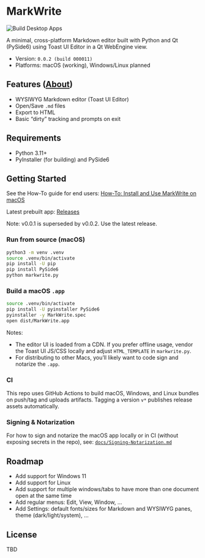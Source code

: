 # MarkWrite

![Build Desktop Apps](https://github.com/rheiger/markWriter/actions/workflows/build.yml/badge.svg)

A minimal, cross-platform Markdown editor built with Python and Qt (PySide6) using Toast UI Editor in a Qt WebEngine view.

- Version: `0.0.2 (build 000011)`
- Platforms: macOS (working), Windows/Linux planned

## Features ([About](./ABOUT.md))
- WYSIWYG Markdown editor (Toast UI Editor)
- Open/Save `.md` files
- Export to HTML
- Basic “dirty” tracking and prompts on exit

## Requirements
- Python 3.11+
- PyInstaller (for building) and PySide6

## Getting Started

See the How-To guide for end users: [How-To: Install and Use MarkWrite on macOS](./How-To.md)

Latest prebuilt app: [Releases](https://github.com/rheiger/markWriter/releases)

Note: v0.0.1 is superseded by v0.0.2. Use the latest release.

### Run from source (macOS)
```bash
python3 -m venv .venv
source .venv/bin/activate
pip install -U pip
pip install PySide6
python markwrite.py
```

### Build a macOS `.app`
```bash
source .venv/bin/activate
pip install -U pyinstaller PySide6
pyinstaller -y MarkWrite.spec
open dist/MarkWrite.app
```

Notes:
- The editor UI is loaded from a CDN. If you prefer offline usage, vendor the Toast UI JS/CSS locally and adjust `HTML_TEMPLATE` in `markwrite.py`.
- For distributing to other Macs, you’ll likely want to code sign and notarize the `.app`.

### CI
This repo uses GitHub Actions to build macOS, Windows, and Linux bundles on push/tag and uploads artifacts. Tagging a version `v*` publishes release assets automatically.

### Signing & Notarization
For how to sign and notarize the macOS app locally or in CI (without exposing secrets in the repo), see: [`docs/Signing-Notarization.md`](./docs/Signing-Notarization.md)

## Roadmap
- Add support for Windows 11
- Add support for Linux
- Add support for multiple windows/tabs to have more than one document open at the same time
 - Add regular menus: Edit, View, Window, ...
 - Add Settings: default fonts/sizes for Markdown and WYSIWYG panes, theme (dark/light/system), ...

## License
TBD

